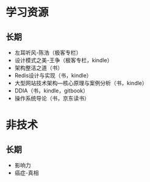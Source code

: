 # 学习资源

## 长期

* 左耳听风-陈浩（极客专栏）
* 设计模式之美-王争（极客专栏，kindle）
* 架构整洁之道（书）
* Redis设计与实现（书，kindle）
* 大型网站技术架构—核心原理与案例分析（书，kindle）
* DDIA（书，kindle，gitbook）
* 操作系统导论（书，京东读书）

# 非技术

## 长期

* 影响力
* 癌症-真相